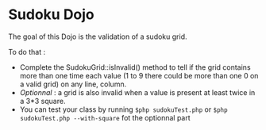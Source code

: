 # Sudoku Dojo

The goal of this Dojo is the validation of a sudoku grid.

To do that :

* Complete the SudokuGrid::isInvalid() method to tell if the grid contains more than one time each value (1 to 9 there could be more than one 0 on a valid grid) on any line, column.
* *Optionnal* : a grid is also invalid when a value is present at least twice in a 3*3 square.
* You can test your class by running ```$php sudokuTest.php``` or ```$php sudokuTest.php --with-square``` fot the optionnal part
